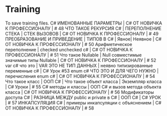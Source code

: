 # Training
To save training files.
C# ИМЕНОВАННЫЕ ПАРАМЕТРЫ | C# ОТ НОВИЧКА К ПРОФЕССИОНАЛУ | # 48
ЧТО ТАКОЕ РЕКУРСИЯ C# | ПЕРЕПОЛНЕНИЕ СТЕКА | СТЕК ВЫЗОВОВ | C# ОТ НОВИЧКА К ПРОФЕССИОНАЛУ | # 49
ПРЕОБРАЗОВАНИЕ И ПРИВЕДЕНИЕ | ТИПОВ В C# | Явное| Неявное | C# ОТ НОВИЧКА К ПРОФЕССИОНАЛУ | # 50
Арифметическое переполнение | checked unchecked c# | C# ОТ НОВИЧКА К ПРОФЕССИОНАЛУ | # 51
Что такое Nullable | Null совместимые значимые типы Nullable | C# ОТ НОВИЧКА К ПРОФЕССИОНАЛУ | # 52
var c# что это | VAR ЭТО НЕ ТИП ДАННЫХ | неявно типизированные переменные c# | C# Урок #53
enum c# ЧТО ЭТО И ДЛЯ ЧЕГО НУЖНО | перечисления enum c# | C# ОТ НОВИЧКА К ПРОФЕССИОНАЛУ | # 54
Что такое класс | ООП C# | Что такое объект класса | Экземпляр класса | C# Уроки | # 55
С# методы и классы | ООП C# и вызов метода объекта класса | C# ОТ НОВИЧКА К ПРОФЕССИОНАЛУ | # 56
Модификаторы доступа C# | РАЗНИЦА МЕЖДУ public и private в C# | ООП C# | C# УРОК | # 57
ИНКАПСУЛЯЦИЯ C# | примеры инкапсуляции с объяснением | C# ОТ НОВИЧКА К ПРОФЕССИОНАЛУ | # 58